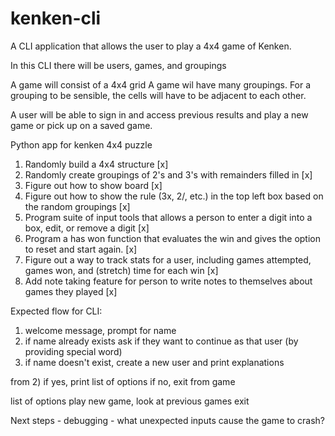 # kenken-cli
A CLI application that allows the user to play a 4x4 game of Kenken.

In this CLI there will be users, games, and groupings

A game will consist of a 4x4 grid
A game wil have many groupings. For a grouping to be sensible, the cells will have to be adjacent to each other. 

A user will be able to sign in and access previous results and play a new game or pick up on a saved game.

Python app for kenken 4x4 puzzle
1. Randomly build a 4x4 structure [x]
2. Randomly create groupings of 2's and 3's with remainders filled in [x]
3. Figure out how to show board [x]
4. Figure out how to show the rule (3x, 2/, etc.) in the top left box based on the random groupings [x]
5. Program suite of input tools that allows a person to enter a digit into a box, edit, or remove a digit [x]
6. Program a has won function that evaluates the win and gives the option to reset and start again. [x]
7. Figure out a way to track stats for a user, including games attempted, games won, and (stretch) time for each win [x]
8. Add note taking feature for person to write notes to themselves about games they played [x]

Expected flow for CLI:
1) welcome message, prompt for name
2) if name already exists ask if they want to continue as that user (by providing special word)
3) if name doesn't exist, create a new user and print explanations

from 2)
 if yes, print list of options
 if no, exit from game

list of options
play new game, 
look at previous games
exit

Next steps - debugging - what unexpected inputs cause the game to crash?


